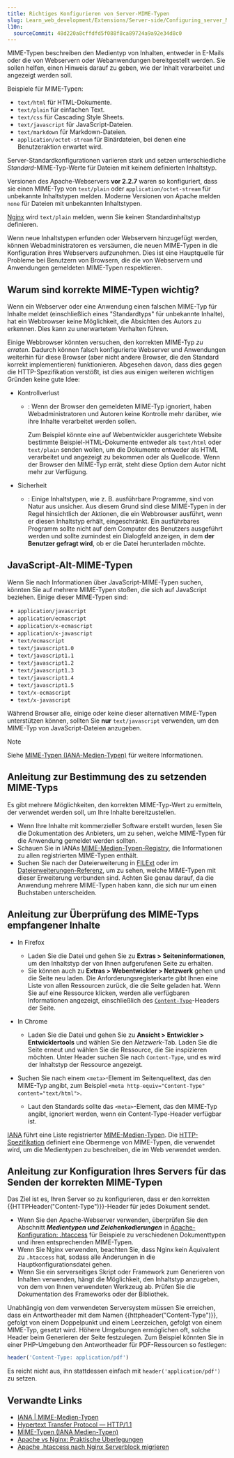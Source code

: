 ```yaml
---
title: Richtiges Konfigurieren von Server-MIME-Typen
slug: Learn_web_development/Extensions/Server-side/Configuring_server_MIME_types
l10n:
  sourceCommit: 48d220a8cffdfd5f088f8ca89724a9a92e34d8c0
---
```


MIME-Typen beschreiben den Medientyp von Inhalten, entweder in E-Mails oder die von Webservern oder Webanwendungen bereitgestellt werden. Sie sollen helfen, einen Hinweis darauf zu geben, wie der Inhalt verarbeitet und angezeigt werden soll.

Beispiele für MIME-Typen:

- `text/html` für HTML-Dokumente.
- `text/plain` für einfachen Text.
- `text/css` für Cascading Style Sheets.
- `text/javascript` für JavaScript-Dateien.
- `text/markdown` für Markdown-Dateien.
- `application/octet-stream` für Binärdateien, bei denen eine Benutzeraktion erwartet wird.

Server-Standardkonfigurationen variieren stark und setzen unterschiedliche _Standard_-MIME-Typ-Werte für Dateien mit keinem definierten Inhaltstyp.

Versionen des Apache-Webservers **vor 2.2.7** waren so konfiguriert, dass sie einen MIME-Typ von `text/plain` oder `application/octet-stream` für unbekannte Inhaltstypen melden. Moderne Versionen von Apache melden `none` für Dateien mit unbekannten Inhaltstypen.

[Nginx](https://nginx.org/) wird `text/plain` melden, wenn Sie keinen Standardinhaltstyp definieren.

Wenn neue Inhaltstypen erfunden oder Webservern hinzugefügt werden, können Webadministratoren es versäumen, die neuen MIME-Typen in die Konfiguration ihres Webservers aufzunehmen. Dies ist eine Hauptquelle für Probleme bei Benutzern von Browsern, die die von Webservern und Anwendungen gemeldeten MIME-Typen respektieren.

## Warum sind korrekte MIME-Typen wichtig?

Wenn ein Webserver oder eine Anwendung einen falschen MIME-Typ für Inhalte meldet (einschließlich eines "Standardtyps" für unbekannte Inhalte), hat ein Webbrowser keine Möglichkeit, die Absichten des Autors zu erkennen. Dies kann zu unerwartetem Verhalten führen.

Einige Webbrowser könnten versuchen, den korrekten MIME-Typ _zu erraten_. Dadurch können falsch konfigurierte Webserver und Anwendungen weiterhin für diese Browser (aber nicht andere Browser, die den Standard korrekt implementieren) funktionieren. Abgesehen davon, dass dies gegen die HTTP-Spezifikation verstößt, ist dies aus einigen weiteren wichtigen Gründen keine gute Idee:

- Kontrollverlust

  - : Wenn der Browser den gemeldeten MIME-Typ ignoriert, haben Webadministratoren und Autoren keine Kontrolle mehr darüber, wie ihre Inhalte verarbeitet werden sollen.

    Zum Beispiel könnte eine auf Webentwickler ausgerichtete Website bestimmte Beispiel-HTML-Dokumente entweder als `text/html` oder `text/plain` senden wollen, um die Dokumente entweder als HTML verarbeitet und angezeigt zu bekommen oder als Quellcode. Wenn der Browser den MIME-Typ errät, steht diese Option dem Autor nicht mehr zur Verfügung.

- Sicherheit

  - : Einige Inhaltstypen, wie z. B. ausführbare Programme, sind von Natur aus unsicher. Aus diesem Grund sind diese MIME-Typen in der Regel hinsichtlich der Aktionen, die ein Webbrowser ausführt, wenn er diesen Inhaltstyp erhält, eingeschränkt. Ein ausführbares Programm sollte nicht auf dem Computer des Benutzers ausgeführt werden und sollte zumindest ein Dialogfeld anzeigen, in dem **der Benutzer gefragt wird**, ob er die Datei herunterladen möchte.

## JavaScript-Alt-MIME-Typen

Wenn Sie nach Informationen über JavaScript-MIME-Typen suchen, könnten Sie auf mehrere MIME-Typen stoßen, die sich auf JavaScript beziehen. Einige dieser MIME-Typen sind:

- `application/javascript`
- `application/ecmascript`
- `application/x-ecmascript`
- `application/x-javascript`
- `text/ecmascript`
- `text/javascript1.0`
- `text/javascript1.1`
- `text/javascript1.2`
- `text/javascript1.3`
- `text/javascript1.4`
- `text/javascript1.5`
- `text/x-ecmascript`
- `text/x-javascript`

Während Browser alle, einige oder keine dieser alternativen MIME-Typen unterstützen können, sollten Sie **nur** `text/javascript` verwenden, um den MIME-Typ von JavaScript-Dateien anzugeben.

> [!NOTE]
> Siehe [MIME-Typen (IANA-Medien-Typen)](/de/docs/Web/HTTP/Guides/MIME_types) für weitere Informationen.

## Anleitung zur Bestimmung des zu setzenden MIME-Typs

Es gibt mehrere Möglichkeiten, den korrekten MIME-Typ-Wert zu ermitteln, der verwendet werden soll, um Ihre Inhalte bereitzustellen.

- Wenn Ihre Inhalte mit kommerzieller Software erstellt wurden, lesen Sie die Dokumentation des Anbieters, um zu sehen, welche MIME-Typen für die Anwendung gemeldet werden sollten.
- Schauen Sie in IANAs [MIME-Medien-Typen-Registry](https://www.iana.org/assignments/media-types/media-types.xhtml), die Informationen zu allen registrierten MIME-Typen enthält.
- Suchen Sie nach der Dateierweiterung in [FILExt](https://filext.com/) oder im [Dateierweiterungen-Referenz](https://www.file-extensions.org/), um zu sehen, welche MIME-Typen mit dieser Erweiterung verbunden sind. Achten Sie genau darauf, da die Anwendung mehrere MIME-Typen haben kann, die sich nur um einen Buchstaben unterscheiden.

## Anleitung zur Überprüfung des MIME-Typs empfangener Inhalte

- In Firefox

  - Laden Sie die Datei und gehen Sie zu **Extras > Seiteninformationen**, um den Inhaltstyp der von Ihnen aufgerufenen Seite zu erhalten.
  - Sie können auch zu **Extras > Webentwickler > Netzwerk** gehen und die Seite neu laden. Die Anforderungsregisterkarte gibt Ihnen eine Liste von allen Ressourcen zurück, die die Seite geladen hat. Wenn Sie auf eine Ressource klicken, werden alle verfügbaren Informationen angezeigt, einschließlich des [`Content-Type`](/de/docs/Web/HTTP/Reference/Headers/Content-Type)-Headers der Seite.

- In Chrome

  - Laden Sie die Datei und gehen Sie zu **Ansicht > Entwickler > Entwicklertools** und wählen Sie den _Netzwerk_-Tab. Laden Sie die Seite erneut und wählen Sie die Ressource, die Sie inspizieren möchten. Unter Header suchen Sie nach `Content-Type`, und es wird der Inhaltstyp der Ressource angezeigt.

- Suchen Sie nach einem `<meta>`-Element im Seitenquelltext, das den MIME-Typ angibt, zum Beispiel `<meta http-equiv="Content-Type" content="text/html">`.

  - Laut den Standards sollte das `<meta>`-Element, das den MIME-Typ angibt, ignoriert werden, wenn ein Content-Type-Header verfügbar ist.

[IANA](https://www.iana.org/) führt eine Liste registrierter [MIME-Medien-Typen](https://www.iana.org/assignments/media-types/media-types.xhtml). Die [HTTP-Spezifikation](https://www.w3.org/Protocols/rfc2616/rfc2616.html) definiert eine Obermenge von MIME-Typen, die verwendet wird, um die Medientypen zu beschreiben, die im Web verwendet werden.

## Anleitung zur Konfiguration Ihres Servers für das Senden der korrekten MIME-Typen

Das Ziel ist es, Ihren Server so zu konfigurieren, dass er den korrekten {{HTTPHeader("Content-Type")}}-Header für jedes Dokument sendet.

- Wenn Sie den Apache-Webserver verwenden, überprüfen Sie den Abschnitt **_Medientypen und Zeichenkodierungen_** in [Apache-Konfiguration: .htaccess](/de/docs/Learn_web_development/Extensions/Server-side/Apache_Configuration_htaccess) für Beispiele zu verschiedenen Dokumenttypen und ihren entsprechenden MIME-Typen.
- Wenn Sie Nginx verwenden, beachten Sie, dass Nginx kein Äquivalent zu `.htaccess` hat, sodass alle Änderungen in die Hauptkonfigurationsdatei gehen.
- Wenn Sie ein serverseitiges Skript oder Framework zum Generieren von Inhalten verwenden, hängt die Möglichkeit, den Inhaltstyp anzugeben, von dem von Ihnen verwendeten Werkzeug ab. Prüfen Sie die Dokumentation des Frameworks oder der Bibliothek.

Unabhängig von dem verwendeten Serversystem müssen Sie erreichen, dass ein Antwortheader mit dem Namen {{httpheader("Content-Type")}}, gefolgt von einem Doppelpunkt und einem Leerzeichen, gefolgt von einem MIME-Typ, gesetzt wird. Höhere Umgebungen ermöglichen oft, solche Header beim Generieren der Seite festzulegen. Zum Beispiel könnten Sie in einer PHP-Umgebung den Antwortheader für PDF-Ressourcen so festlegen:

```php
header('Content-Type: application/pdf')
```

Es reicht nicht aus, ihn stattdessen einfach mit `header('application/pdf')` zu setzen.

## Verwandte Links

- [IANA | MIME-Medien-Typen](https://www.iana.org/assignments/media-types/media-types.xhtml)
- [Hypertext Transfer Protocol — HTTP/1.1](https://www.w3.org/Protocols/rfc2616/rfc2616.html)
- [MIME-Typen (IANA Medien-Typen)](/de/docs/Web/HTTP/Guides/MIME_types)
- [Apache vs Nginx: Praktische Überlegungen](https://www.digitalocean.com/community/tutorials/apache-vs-nginx-practical-considerations)
- [Apache .htaccess nach Nginx Serverblock migrieren](https://barryvanveen.nl/articles/56-migrate-apache-htaccess-to-nginx-server-block/)

